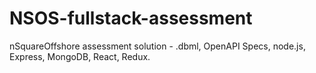 # NSOS-fullstack-assessment
nSquareOffshore assessment solution - .dbml, OpenAPI Specs, node.js, Express, MongoDB, React, Redux.
